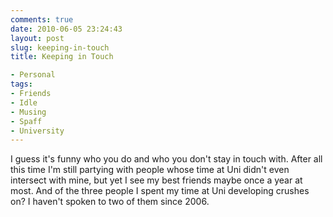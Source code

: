 ```yaml
---
comments: true
date: 2010-06-05 23:24:43
layout: post
slug: keeping-in-touch
title: Keeping in Touch

- Personal
tags:
- Friends
- Idle
- Musing
- Spaff
- University
---
```


I guess it's funny who you do and who you don't stay in touch with.  After all this time I'm still partying with people whose time at Uni didn't even intersect with mine, but yet I see my best friends maybe once a year at most. And of the three people I spent my time at Uni developing crushes on? I haven't spoken to two of them since 2006.
